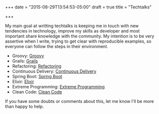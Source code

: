 +++
date = "2015-08-29T13:54:53-05:00"
draft = true
title = "Techtalks"

+++

My main goal at writting techtalks is keeping me in touch with new tendencies in technology, improve my skills as developer and most important share knowledge with the community. My intention is to be very assertive when I write, trying to get clear with reproducible examples, so everyone can follow the steps in their environment.

* Groovy: [Groovy](/techtalk/groovy)
* Grails: [Grails](/techtalk/grails)
* Refactoring: [Refactoring](/techtalk/refactoring)
* Continuous Delivery: [Continuous Delivery](/techtalk/continuous_delivery)
* Spring Boot: [Spring Boot](/techtalk/spring_boot)
* Elixir: [Elixir](/techtalk/elixir)
* Extreme Programming: [Extreme Programming](/techtalk/extreme_programming)
* Clean Code: [Clean Code](/techtalk/clean_code)

If you have some doubts or comments about this, let me know I'll be more than happy to help.


